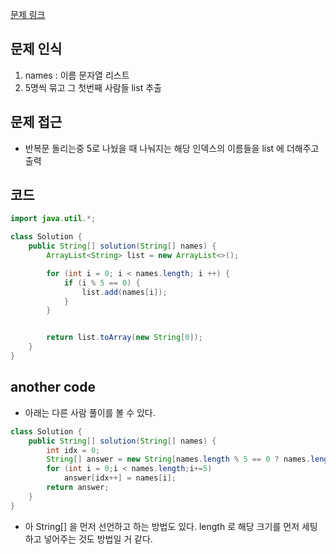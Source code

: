 [문제 링크](https://school.programmers.co.kr/learn/courses/30/lessons/181887)

## 문제 인식

1. names : 이름 문자열 리스트
2. 5명씩 묶고 그 첫번째 사람들 list 추출

## 문제 접근

- 반복문 돌리는중 5로 나눴을 때 나눠지는 해당 인덱스의 이름들을 list 에 더해주고 출력

## 코드

```java
import java.util.*;

class Solution {
    public String[] solution(String[] names) {
        ArrayList<String> list = new ArrayList<>();

        for (int i = 0; i < names.length; i ++) {
            if (i % 5 == 0) {
                list.add(names[i]);
            }
        }


        return list.toArray(new String[0]);
    }
}
```
## another code

- 아래는 다른 사람 풀이를 볼 수 있다.

```java
class Solution {
    public String[] solution(String[] names) {
        int idx = 0;
        String[] answer = new String[names.length % 5 == 0 ? names.length / 5 : names.length / 5 + 1];
        for (int i = 0;i < names.length;i+=5)
            answer[idx++] = names[i];
        return answer;
    }
}
```

- 아 String[] 을 먼저 선언하고 하는 방법도 있다. length 로 해당 크기를 먼저 세팅하고 넣어주는 것도 방법일 거 같다.